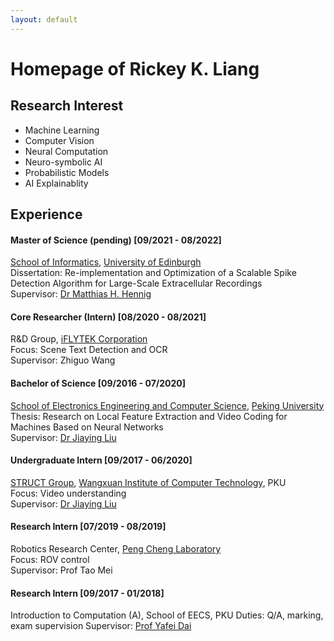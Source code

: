 ```yaml
---
layout: default
---
```


# Homepage of Rickey K. Liang

## Research Interest
* Machine Learning
* Computer Vision
* Neural Computation
* Neuro-symbolic AI
* Probabilistic Models
* AI Explainablity

## Experience
#### Master of Science (pending) [09/2021 - 08/2022]
[School of Informatics](https://www.ed.ac.uk/informatics), [University of Edinburgh](https://www.ed.ac.uk/)  
Dissertation: Re-implementation and Optimization of a Scalable Spike Detection Algorithm for Large-Scale Extracellular Recordings  
Supervisor: [Dr Matthias H. Hennig](https://homepages.inf.ed.ac.uk/mhennig/)

#### Core Researcher (Intern) [08/2020 - 08/2021]
R&D Group, [iFLYTEK Corporation](https://www.iflytek.com/en/)  
Focus: Scene Text Detection and OCR  
Supervisor: Zhiguo Wang

#### Bachelor of Science [09/2016 - 07/2020]
[School of Electronics Engineering and Computer Science](https://eecs.pku.edu.cn/index.htm), [Peking University](https://english.pku.edu.cn/)  
Thesis: Research on Local Feature Extraction and Video Coding for Machines Based on Neural Networks  
Supervisor: [Dr Jiaying Liu](http://39.96.165.147/people/liujiaying.html)

#### Undergraduate Intern [09/2017 - 06/2020]
[STRUCT Group](http://39.96.165.147/), [Wangxuan Institute of Computer Technology](https://www.icst.pku.edu.cn/), PKU  
Focus: Video understanding  
Supervisor: [Dr Jiaying Liu](http://39.96.165.147/people/liujiaying.html)

#### Research Intern [07/2019 - 08/2019]
Robotics Research Center, [Peng Cheng Laboratory](http://www.szpclab.com/)  
Focus: ROV control  
Supervisor: Prof Tao Mei

#### Research Intern [09/2017 - 01/2018]
Introduction to Computation (A), School of EECS, PKU
Duties: Q/A, marking, exam supervision
Supervisor: [Prof Yafei Dai](https://cs.pku.edu.cn/info/1058/1295.htm)
